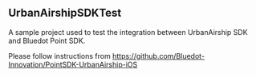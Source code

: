 ## UrbanAirshipSDKTest

A sample project used to test the integration between UrbanAirship SDK and Bluedot Point SDK.

Please follow instructions from https://github.com/Bluedot-Innovation/PointSDK-UrbanAirship-iOS